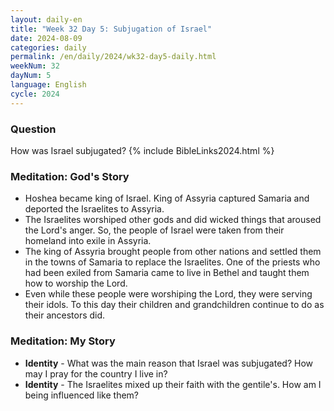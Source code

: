 ```yaml
---
layout: daily-en
title: "Week 32 Day 5: Subjugation of Israel"
date: 2024-08-09
categories: daily
permalink: /en/daily/2024/wk32-day5-daily.html
weekNum: 32
dayNum: 5
language: English
cycle: 2024
---
```


### Question

How was Israel subjugated?
{% include BibleLinks2024.html %}

### Meditation: God's Story

- Hoshea became king of Israel. King of Assyria captured Samaria and deported the Israelites to Assyria.
- The Israelites worshiped other gods and did wicked things that aroused the Lord's anger. So, the people of Israel were taken from their homeland into exile in Assyria.
- The king of Assyria brought people from other nations and settled them in the towns of Samaria to replace the Israelites. One of the priests who had been exiled from Samaria came to live in Bethel and taught them how to worship the Lord.
- Even while these people were worshiping the Lord, they were serving their idols. To this day their children and grandchildren continue to do as their ancestors did.

### Meditation: My Story

- **Identity** - What was the main reason that Israel was subjugated? How may I pray for the country I live in?
- **Identity** - The Israelites mixed up their faith with the gentile's. How am I being influenced like them?
